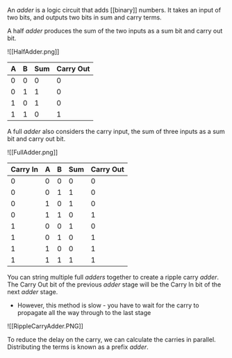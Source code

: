 An *adder* is a logic circuit that adds [[binary]] numbers. It takes an input of two bits, and outputs two bits in sum and carry terms. 

A half *adder* produces the sum of the two inputs as a sum bit and carry out bit. 

![[HalfAdder.png]]

| A | B | Sum | Carry Out |
| --- | --- | --- | --- |
| 0 | 0 | 0 | 0 |
| 0 | 1 | 1 | 0 |
| 1 | 0 | 1 | 0 |
| 1 | 1 | 0 | 1 |

A full *adder* also considers the carry input, the sum of three inputs as a sum bit and carry out bit. 

![[FullAdder.png]]

| Carry In | A | B | Sum | Carry Out |
| --- | --- | --- | --- | --- |
| 0 | 0 | 0 | 0 | 0 |
| 0 | 0 | 1 | 1 | 0 |
| 0 | 1 | 0 | 1 | 0 |
| 0 | 1 | 1 | 0 | 1 |
| 1 | 0 | 0 | 1 | 0 |
| 1 | 0 | 1 | 0 | 1 |
| 1 | 1 | 0 | 0 | 1 |
| 1 | 1 | 1 | 1 | 1 |

You can string multiple full *adders* together to create a ripple carry *adder*. The Carry Out bit of the previous *adder* stage will be the Carry In bit of the next *adder* stage.
- However, this method is slow - you have to wait for the carry to propagate all the way through to the last stage

![[RippleCarryAdder.PNG]]

To reduce the delay on the carry, we can calculate the carries in parallel. Distributing the terms is known as a prefix *adder*. 




